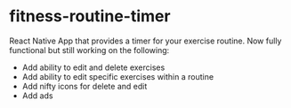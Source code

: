 # fitness-routine-timer
React Native App that provides a timer for your exercise routine. Now fully functional but still working on the following:
- Add ability to edit and delete exercises
- Add ability to edit specific exercises within a routine
- Add nifty icons for delete and edit
- Add ads
